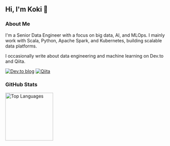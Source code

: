 ## Hi, I'm Koki 👋

### About Me
I'm a Senior Data Engineer with a focus on big data, AI, and MLOps. I mainly work with Scala, Python, Apache Spark, and Kubernetes, building scalable data platforms.

I occasionally write about data engineering and machine learning on Dev.to and Qiita.

[![Dev.to blog](https://img.shields.io/badge/dev.to-0A0A0A?style=for-the-badge&logo=dev.to&logoColor=white)](https://dev.to/esakik)
[![Qiita](https://img.shields.io/badge/qiita-UC500.svg?style=for-the-badge&logo=qiita&logoColor=white)](https://qiita.com/esakik)

### GitHub Stats
<p align="left"> <img alt="Top Languages" height="150px" src="https://github-readme-stats.vercel.app/api/top-langs/?username=esakik&layout=compact&theme=github_dark&hide_border=true" /> </p>
